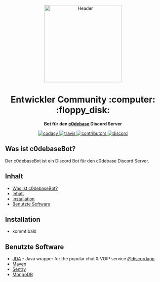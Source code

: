 <div align="center">
  <img alt="Header" src="https://i.imgur.com/VTkA8lz.png" width="250px">
    <h1>Entwickler Community :computer: :floppy_disk:</h1>
    <strong>Bot für den <a href="https://discord.gg/BDwBeZ3">c0debase</a> Discord Server</strong>
</div>
<p align="center">
  <a href="https://www.codacy.com/app/biosphere.dev/c0debaseBot?utm_source=github.com&amp;utm_medium=referral&amp;utm_content=Biospheere/c0debaseBot&amp;utm_campaign=Badge_Grades">
    <img src="https://api.codacy.com/project/badge/Grade/e09f05b8e67c4156accc633d72e8a75d" alt="codacy">
  </a>
  <a href="https://github.com/biospheere/c0debaseBot/actions">
    <img src="https://github.com/biospheere/c0debaseBot/workflows/Build/badge.svg?branch=master" alt="travis">
  </a>
  <a href="https://github.com/Biospheere/c0debaseBot/graphs/contributors/">
    <img src="https://img.shields.io/github/contributors/biospheere/c0debaseBot.svg" alt="contributors">
  </a>
  <a href="https://discord.gg/BDwBeZ3">
    <img src="https://discordapp.com/api/guilds/361448651748540426/embed.png" alt="discord">
  </a>
</p>

## Was ist c0debaseBot?

Der c0debaseBot ist ein Discord Bot für den c0debase Discord Server.

## Inhalt

- [Was ist c0debaseBot?](#was-ist-c0debasebot)
- [Inhalt](#inhalt)
- [Installation](#installation)
- [Benutzte Software](#benutzte-software)

## Installation

- kommt bald

## Benutzte Software

- [JDA](https://github.com/DV8FromTheWorld/JDA) - Java wrapper for the popular chat & VOIP service  [@discordapp](https://github.com/discordapp)
- [Maven](https://maven.apache.org/) 
- [Sentry](https://sentry.io/)
- [MongoDB](https://www.mongodb.com/)

